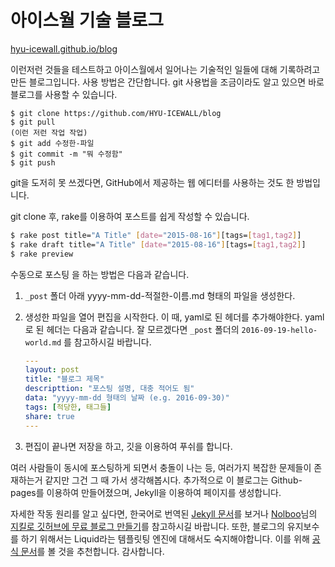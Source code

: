 # 아이스월 기술 블로그

[hyu-icewall.github.io/blog](https://hyu-icewall.github.io/blog)

이런저런 것들을 테스트하고 아이스월에서 일어나는 기술적인 일들에 대해 기록하려고 만든 블로그입니다. 사용 방법은 간단합니다. git 사용법을 조금이라도 알고 있으면 바로 블로그를 사용할 수 있습니다.

```shell
$ git clone https://github.com/HYU-ICEWALL/blog
$ git pull
(이런 저런 작업 작업)
$ git add 수정한-파일
$ git commit -m "뭐 수정함"
$ git push
```

git을 도저히 못 쓰겠다면, GitHub에서 제공하는 웹 에디터를 사용하는 것도 한 방법입니다.

git clone 후, rake를 이용하여 포스트를 쉽게 작성할 수 있습니다.

```bash
$ rake post title="A Title" [date="2015-08-16"][tags=[tag1,tag2]]
$ rake draft title="A Title" [date="2015-08-16"][tags=[tag1,tag2]]
$ rake preview
```

수동으로 포스팅 을 하는 방법은 다음과 같습니다.

1. `_post` 폴더 아래 yyyy-mm-dd-적절한-이름.md 형태의 파일을 생성한다.

2. 생성한 파일을 열어 편집을 시작한다. 이 때, yaml로 된 헤더를 추가해야한다.
   yaml로 된 헤더는 다음과 같습니다. 잘 모르겠다면 `_post` 폴더의 `2016-09-19-hello-world.md` 를 참고하시길 바랍니다.

   ```yaml
   ---
   layout: post
   title: "블로그 제목"
   descripttion: "포스팅 설명, 대충 적어도 됨"
   data: "yyyy-mm-dd 형태의 날짜 (e.g. 2016-09-30)"
   tags: [적당한, 태그들]
   share: true
   ---
   ```

3. 편집이 끝나면 저장을 하고, 깃을 이용하여 푸쉬를 합니다.

여러 사람들이 동시에 포스팅하게 되면서 충돌이 나는 등, 여러가지 복잡한 문제들이 존재하는거 같지만 그건 그 때 가서 생각해봅시다. 추가적으로 이 블로그는 Github-pages를 이용하여 만들어졌으며, Jekyll을 이용하여 페이지를 생성합니다.

자세한 작동 원리를 알고 싶다면, 한국어로 번역된 [Jekyll 문서](https://jekyllrb-ko.github.io/)를 보거나 [Nolboo](https://nolboo.kim/)님의 [지킬로 깃허브에 무료 블로그 만들기](https://nolboo.kim/blog/2013/10/15/free-blog-with-github-jekyll/)를 참고하시길 바랍니다. 또한, 블로그의 유지보수를 하기 위해서는 Liquid라는 템플릿팅 엔진에 대해서도 숙지해야합니다. 이를 위해 [공식 문서](https://shopify.github.io/liquid/)를 볼 것을 추천합니다. 감사합니다.
